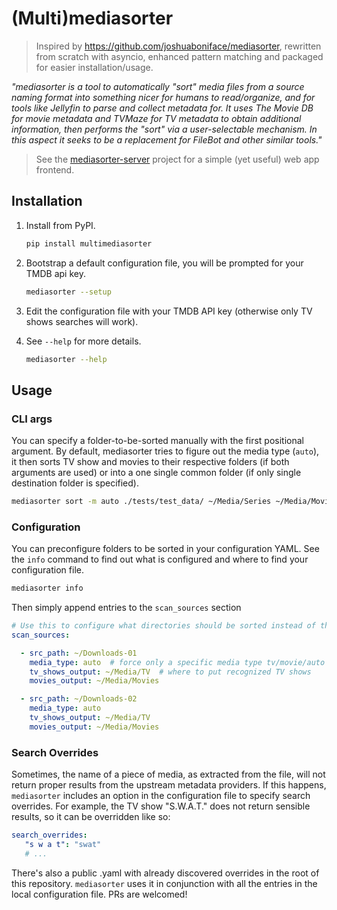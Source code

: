 # (Multi)mediasorter

> Inspired by https://github.com/joshuaboniface/mediasorter, rewritten from scratch with asyncio, enhanced pattern matching and packaged for easier installation/usage.

_"mediasorter is a tool to automatically "sort" media files from a source naming format
into something nicer for humans to read/organize, and for tools like Jellyfin to parse
and collect metadata for. It uses The Movie DB for movie metadata and TVMaze for
TV metadata to obtain additional information, then performs the "sort" via
a user-selectable mechanism. In this aspect it seeks to be a replacement for
FileBot and other similar tools."_

> See the [mediasorter-server](https://github.com/xyzjonas/mediasorter-server) project for a simple (yet useful) web app frontend.

## Installation

1. Install from PyPI.

    ``` bash
    pip install multimediasorter
    ```
2. Bootstrap a default configuration file, you will be prompted for your TMDB api key.
    ``` bash
    mediasorter --setup
    ```
3. Edit the configuration file with your TMDB API key (otherwise only TV shows searches will work).
4. See `--help` for more details.
   ```bash
   mediasorter --help
   ```


## Usage

### CLI args
You can specify a folder-to-be-sorted manually with the first positional argument.
By default, mediasorter tries to figure out the media type (`auto`), it then sorts TV show
and movies to their respective folders (if both arguments are used) or into a one single
common folder (if only single destination folder is specified).
```bash
mediasorter sort -m auto ./tests/test_data/ ~/Media/Series ~/Media/Movies
 ```


### Configuration
You can preconfigure folders to be sorted in your configuration YAML. See the `info` command
to find out what is configured and where to find your configuration file.
```bash
mediasorter info
```
Then simply append entries to the `scan_sources` section 
```yaml
# Use this to configure what directories should be sorted instead of the CLI argument(s).
scan_sources:

  - src_path: ~/Downloads-01
    media_type: auto  # force only a specific media type tv/movie/auto
    tv_shows_output: ~/Media/TV  # where to put recognized TV shows
    movies_output: ~/Media/Movies

  - src_path: ~/Downloads-02
    media_type: auto
    tv_shows_output: ~/Media/TV
    movies_output: ~/Media/Movies
```

### Search Overrides

Sometimes, the name of a piece of media, as extracted from the file, will not return
proper results from the upstream metadata providers. If this happens, `mediasorter`
includes an option in the configuration file to specify search overrides.
For example, the TV show "S.W.A.T." does not return sensible results, so it
can be overridden like so:

``` yaml
search_overrides:
   "s w a t": "swat"
   # ...
```

There's also a public .yaml with already discovered overrides in the root of this repository.
`mediasorter` uses it in conjunction with all the entries in the local configuration file.
PRs are welcomed!
